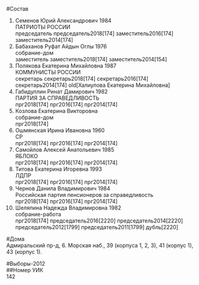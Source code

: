 #Состав  
1. Семенов Юрий Александрович 1984  
    ПАТРИОТЫ РОССИИ  
    председатель председатель2018[174] заместитель2016[174] заместитель2014[174]  
2. Бабаханов Руфат Айдын Оглы 1976  
    собрание-дом  
    заместитель заместитель2018[174] заместитель2014[154]  
3. Полякова Екатерина Михайловна 1987  
    КОММУНИСТЫ РОССИИ  
    секретарь секретарь2018[174] секретарь2016[174] секретарь2014[174] old[Халиулова Екатерина Михайловна]  
4. Габидуллин Ринат Дамирович 1982  
    ПАРТИЯ ЗА СПРАВЕДЛИВОСТЬ  
    прг2018[174] прг2016[174] прг2014[174]  
5. Козлова Екатерина Викторовна  
    собрание-дом  
    прг2018[174]  
6. Ошмянская Ирина Ивановна 1960  
    СР  
    прг2018[174] прг2016[174] прг2014[174]  
7. Самойлов Алексей Анатольевич 1985  
    ЯБЛОКО  
    прг2018[174] прг2016[174] прг2014[174]  
8. Титова Екатерина Игоревна 1993  
    ЛДПР  
    прг2018[174] прг2016[174] прг2014[174]  
9. Чернов Данила Владимирович 1984  
    Российская партия пенсионеров за справедливость  
    прг2018[174] прг2016[174] прг2014[174]  
10. Шеляпина Надежда Владимировна 1982  
    собрание-работа  
    прг2018[174] председатель2016[2220] председатель2014[2220] председатель2012[1799] председатель2011[1799] дубль[2220]  
  
#Дома  
Адмиральский пр-д,   6. Морская наб.,      39 (корпуса 1, 2, 3), 41 (корпус 1), 43 (корпус 1).  
  
#Выборы-2012  
##Номер УИК  
142  
